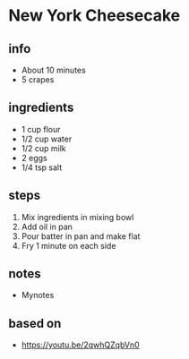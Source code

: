 # New York Cheesecake 

## info  
* About 10 minutes  
* 5 crapes

## ingredients
* 1 cup flour
* 1/2 cup water
* 1/2 cup milk
* 2 eggs
* 1/4 tsp salt

## steps  
1.  Mix ingredients in mixing bowl
2.  Add oil in pan
3.  Pour batter in pan and make flat
4.  Fry 1 minute on each side

## notes  
* Mynotes  

## based on  
* https://youtu.be/2qwhQZqbVn0


